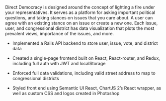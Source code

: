 Direct Democracy is designed around the concept of lighting a fire under your representatives. It serves as a platform for asking important political questions, and taking stances on issues that you care about. A user can agree with an existing stance on an issue or create a new one. Each issue, user, and congressional district has data visualization that plots the most prevalent views, importance of the issues, and more.

+ Implemented a Rails API backend to store user, issue, vote, and district data

+ Created a single-page frontend built on React, React-router, and Redux, including full auth with JWT and localStorage

+ Enforced full data validations, including valid street address to map to congressional districts

+ Styled front end using Semantic UI React, ChartJS 2’s React wrapper, as well as custom CSS and logos created in Photoshop

